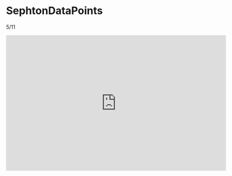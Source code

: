 # SephtonDataPoints
5/11
<iframe width="600" height="371" seamless frameborder="0" scrolling="no" src="https://docs.google.com/spreadsheets/d/1viWNoQzsEH6ARcwEyx2fcKX-wN5KThxtOBYwZEUsqrM/pubchart?oid=1324913347&amp;format=interactive"></iframe>
